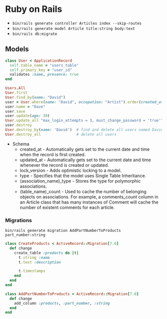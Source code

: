 # Ruby on Rails

- `bin/rails generate controller Articles index --skip-routes`
- `bin/rails generate model Article title:string body:text`
- `bin/rails db:migrate`

## Models

```ruby
class User < ApplicationRecord
  self.table_name = "users_table"
  self.primary_key = "user_id"
  validates :name, presence: true
end

Users.All
User.first
User.find_by(name: "David")
user = User.where(name: "David", occupation: "Artist").order(created_at: :desc)
user.name = "Dave"
user.save
user.update(age: 30)
User.update_all "max_login_attempts = 3, must_change_password = 'true'"
user.destroy
User.destroy_by(name: 'David')	# find and delete all users named David
User.destroy_all				# delete all users

```

- Schema
	- created_at - Automatically gets set to the current date and time when the record is first created.
	- updated_at - Automatically gets set to the current date and time whenever the record is created or updated.
	- lock_version - Adds optimistic locking to a model.
	- type - Specifies that the model uses Single Table Inheritance.
	- (association_name)_type - Stores the type for polymorphic associations.
	- (table_name)_count - Used to cache the number of belonging objects on associations. For example, a comments_count column in an Article class that has many instances of Comment will cache the number of existent comments for each article.

### Migrations

`bin/rails generate migration AddPartNumberToProducts part_number:string`
```ruby
class CreateProducts < ActiveRecord::Migration[7.0]
  def change
    create_table :products do |t|
      t.string :name
      t.text :description

      t.timestamps
    end
  end
end

class AddPartNumberToProducts < ActiveRecord::Migration[7.0]
  def change
    add_column :products, :part_number, :string
  end
end

```


